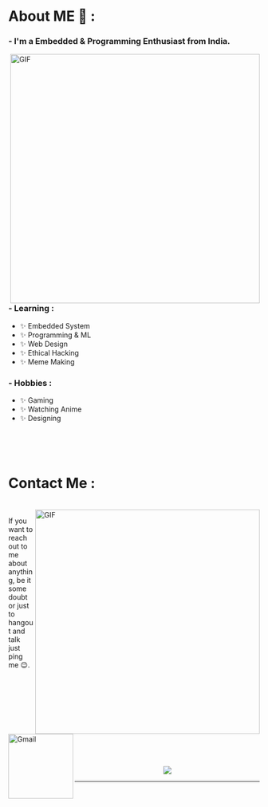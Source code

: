 
# About ME 💬 :

### - I'm a Embedded & Programming Enthusiast from India.

<img hight="400" width="500" alt="GIF" align="right" src="https://i.imgur.com/kMvnYUB.gif">



### - Learning :
- ✨ Embedded System
- ✨ Programming & ML
- ✨ Web Design
- ✨ Ethical Hacking
- ✨ Meme Making

### - Hobbies : 
- ✨ Gaming
- ✨ Watching Anime
- ✨ Designing

</br>
</br>
</br>

# Contact Me :

<p>
 </br>


<img hight="320" width="450" align="right" alt="GIF" src="https://github.com/Xx-Ashutosh-xX/Xx-Ashutosh-xX/blob/master/assets/93195.gif">


If you want to reach out to me about anything, be it some doubt or just to hangout and talk just ping me 😉.

<a href="pradeeplogu26@gmail.com">
 <img align="left" alt="Gmail" width="130" hight="100" src="https://github.com/Xx-Ashutosh-xX/Xx-Ashutosh-xX/blob/master/assets/icons/gmail.png" />
</a>
</br>
</br>
 

</br>
</br>
</br>
</br>
</br>
</br>
</br>



<p align="center" >  
  <a href="https://github.com/anuraghazra/github-readme-stats"> 
<img  src="https://github-readme-stats.vercel.app/api?username=Pradeeplogu0&&show_icons=true&theme=radical"/>
  </a>
  </p>

*************

